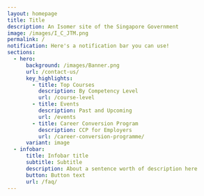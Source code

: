 ```yaml
---
layout: homepage
title: Title
description: An Isomer site of the Singapore Government
image: /images/I_C_JTM.png
permalink: /
notification: Here's a notification bar you can use!
sections:
  - hero:
      background: /images/Banner.png
      url: /contact-us/
      key_highlights:
        - title: Top Courses
          description: By Competency Level
          url: /course-level
        - title: Events
          description: Past and Upcoming
          url: /events
        - title: Career Conversion Program
          description: CCP for Employers
          url: /career-conversion-programme/
      variant: image
  - infobar:
      title: Infobar title
      subtitle: Subtitle
      description: About a sentence worth of description here
      button: Button text
      url: /faq/
---
```


